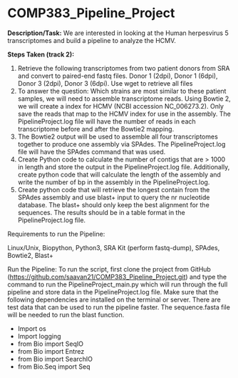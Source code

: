 # COMP383_Pipeline_Project

**Description/Task:**
We are interested in looking at the Human herpesvirus 5 transcriptomes and build a pipeline to analyze the HCMV. 

**Steps Taken (track 2):**

1. Retrieve the following transcriptomes from two patient donors from SRA and convert to paired-end fastq files. Donor 1 (2dpi), Donor 1 (6dpi), Donor 3 (2dpi), Donor 3 (6dpi). Use wget to retrieve all files 
2. To answer the question: Which strains are most similar to these patient samples, we will need to assemble transcriptome reads. Using Bowtie 2, we will create a index for HCMV (NCBI accession NC_006273.2). Only save the reads that map to the HCMV index for use in the assembly. The PipelineProject.log file will have the number of reads in each transcriptome before and after the Bowtie2 mapping. 
3. The Bowtie2 output will be used to assemble all four transcriptomes together to produce one assembly via SPAdes. The PipelineProject.log file will have the SPAdes command that was used. 
4. Create Python code to calculate the number of contigs that are > 1000 in length and store the output in the PipelineProject.log file. Additionally, create python code that will calculate the length of the assembly and write the number of bp in the assembly in the PipelineProject.log.
5. Create python code that will retrieve the longest contain from the SPAdes assembly and use blast+ input to query the nr nucleotide database. The blast+ should only keep the best alignment for the sequences. The results should be in a table format in the PipelineProject.log file. 

Requirements to run the Pipeline: 

Linux/Unix, Biopython, Python3, SRA Kit (perform fastq-dump), SPAdes, Bowtie2, Blast+

Run the Pipeline: 
To run the script, first clone the project from GitHub (https://github.com/saavan21/COMP383_Pipeline_Project.git) and type the command to run the PipelineProject_main.py which will run through the full pipeline and store data in the PipelineProject.log file. Make sure that the following dependencies are installed on the terminal or server. There are test data that can be used to run the pipeline faster. The sequence.fasta file will be needed to run the blast function. 

- Import os
- Import logging 
- from Bio import SeqIO
- from Bio import Entrez
- from Bio import SearchIO
- from Bio.Seq import Seq 

